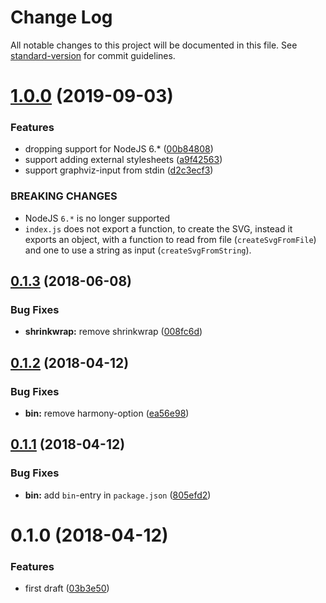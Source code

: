 # Change Log

All notable changes to this project will be documented in this file. See [standard-version](https://github.com/conventional-changelog/standard-version) for commit guidelines.

<a name="1.0.0"></a>
# [1.0.0](https://github.com/codekie/graphviz-svg-inliner/compare/v0.1.3...v1.0.0) (2019-09-03)


### Features

* dropping support for NodeJS 6.* ([00b84808](https://github.com/codekie/graphviz-svg-inliner/commit/00b84808))
* support adding external stylesheets ([a9f42563](https://github.com/codekie/graphviz-svg-inliner/commit/a9f42563))
* support graphviz-input from stdin ([d2c3ecf3](https://github.com/codekie/graphviz-svg-inliner/commit/d2c3ecf3))


### BREAKING CHANGES

* NodeJS `6.*` is no longer supported
* `index.js` does not export a function, to create the
SVG, instead it exports an object, with a function to read from file
(`createSvgFromFile`) and one to use a string as input
(`createSvgFromString`).



<a name="0.1.3"></a>
## [0.1.3](https://github.com/codekie/graphviz-svg-inliner/compare/v0.1.2...v0.1.3) (2018-06-08)


### Bug Fixes

* **shrinkwrap:** remove shrinkwrap ([008fc6d](https://github.com/codekie/graphviz-svg-inliner/commit/008fc6d))



<a name="0.1.2"></a>
## [0.1.2](https://github.com/codekie/graphviz-svg-inliner/compare/v0.1.1...v0.1.2) (2018-04-12)


### Bug Fixes

* **bin:** remove harmony-option ([ea56e98](https://github.com/codekie/graphviz-svg-inliner/commit/ea56e98))



<a name="0.1.1"></a>
## [0.1.1](https://github.com/codekie/graphviz-svg-inliner/compare/v0.1.0...v0.1.1) (2018-04-12)


### Bug Fixes

* **bin:** add `bin`-entry in `package.json` ([805efd2](https://github.com/codekie/graphviz-svg-inliner/commit/805efd2))



<a name="0.1.0"></a>
# 0.1.0 (2018-04-12)


### Features

* first draft ([03b3e50](https://github.com/codekie/graphviz-svg-inliner/commit/03b3e50))
